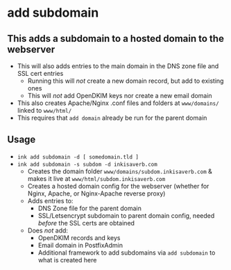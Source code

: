 # add subdomain

## This adds a subdomain to a hosted domain to the webserver
- This will also adds entries to the main domain in the DNS zone file and SSL cert entries
  - Running this will *not* create a new domain record, but add to existing ones
  - This will *not* add OpenDKIM keys nor create a new email domain
- This also creates Apache/Nginx .conf files and folders at `www/domains/` linked to `www/html/`
- This requires that `add domain` already be run for the parent domain

## Usage
- `ink add subdomain -d [ somedomain.tld ]`
- `ink add subdomain -s subdom -d inkisaverb.com`
  - Creates the domain folder `www/domains/subdom.inkisaverb.com` & makes it live at `www/html/subdom.inkisaverb.com`
  - Creates a hosted domain config for the webserver (whether for Nginx, Apache, or Nginx-Apache reverse proxy)
  - Adds entries to:
    - DNS Zone file for the parent domain
    - SSL/Letsencrypt subdomain to parent domain config, needed *before* the SSL certs are obtained
  - Does *not* add:
    - OpenDKIM records and keys
    - Email domain in PostfixAdmin
    - Additional framework to add subdomains via `add subdomain` to what is created here
